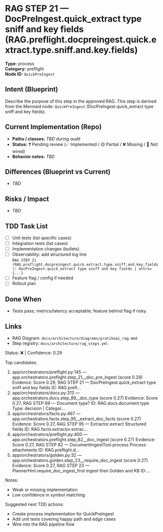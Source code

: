 # RAG STEP 21 — DocPreIngest.quick_extract type sniff and key fields (RAG.preflight.docpreingest.quick.extract.type.sniff.and.key.fields)

**Type:** process  
**Category:** preflight  
**Node ID:** `QuickPreIngest`

## Intent (Blueprint)
Describe the purpose of this step in the approved RAG. This step is derived from the Mermaid node: `QuickPreIngest` (DocPreIngest.quick_extract type sniff and key fields).

## Current Implementation (Repo)
- **Paths / classes:** _TBD during audit_
- **Status:** ❓ Pending review (✅ Implemented / 🟡 Partial / ❌ Missing / 🔌 Not wired)
- **Behavior notes:** _TBD_

## Differences (Blueprint vs Current)
- _TBD_

## Risks / Impact
- _TBD_

## TDD Task List
- [ ] Unit tests (list specific cases)
- [ ] Integration tests (list cases)
- [ ] Implementation changes (bullets)
- [ ] Observability: add structured log line  
  `RAG STEP 21 (RAG.preflight.docpreingest.quick.extract.type.sniff.and.key.fields): DocPreIngest.quick_extract type sniff and key fields | attrs={...}`
- [ ] Feature flag / config if needed
- [ ] Rollout plan

## Done When
- Tests pass; metrics/latency acceptable; feature behind flag if risky.

## Links
- RAG Diagram: `docs/architecture/diagrams/pratikoai_rag.mmd`
- Step registry: `docs/architecture/rag_steps.yml`


<!-- AUTO-AUDIT:BEGIN -->
Status: ❌  |  Confidence: 0.29

Top candidates:
1) app/orchestrators/preflight.py:145 — app.orchestrators.preflight.step_21__doc_pre_ingest (score 0.29)
   Evidence: Score 0.29, RAG STEP 21 — DocPreIngest.quick_extract type sniff and key fields
ID: RAG.prefl...
2) app/orchestrators/docs.py:313 — app.orchestrators.docs.step_89__doc_type (score 0.27)
   Evidence: Score 0.27, RAG STEP 89 — Document type?
ID: RAG.docs.document.type
Type: decision | Categor...
3) app/orchestrators/facts.py:467 — app.orchestrators.facts.step_95__extract_doc_facts (score 0.27)
   Evidence: Score 0.27, RAG STEP 95 — Extractor.extract Structured fields
ID: RAG.facts.extractor.extrac...
4) app/orchestrators/preflight.py:400 — app.orchestrators.preflight.step_82__doc_ingest (score 0.27)
   Evidence: Score 0.27, RAG STEP 82 — DocumentIngestTool.process Process attachments
ID: RAG.preflight.d...
5) app/orchestrators/golden.py:32 — app.orchestrators.golden.step_23__require_doc_ingest (score 0.27)
   Evidence: Score 0.27, RAG STEP 23 — PlannerHint.require_doc_ingest_first ingest then Golden and KB
ID:...

Notes:
- Weak or missing implementation
- Low confidence in symbol matching

Suggested next TDD actions:
- Create process implementation for QuickPreIngest
- Add unit tests covering happy path and edge cases
- Wire into the RAG pipeline flow
<!-- AUTO-AUDIT:END -->